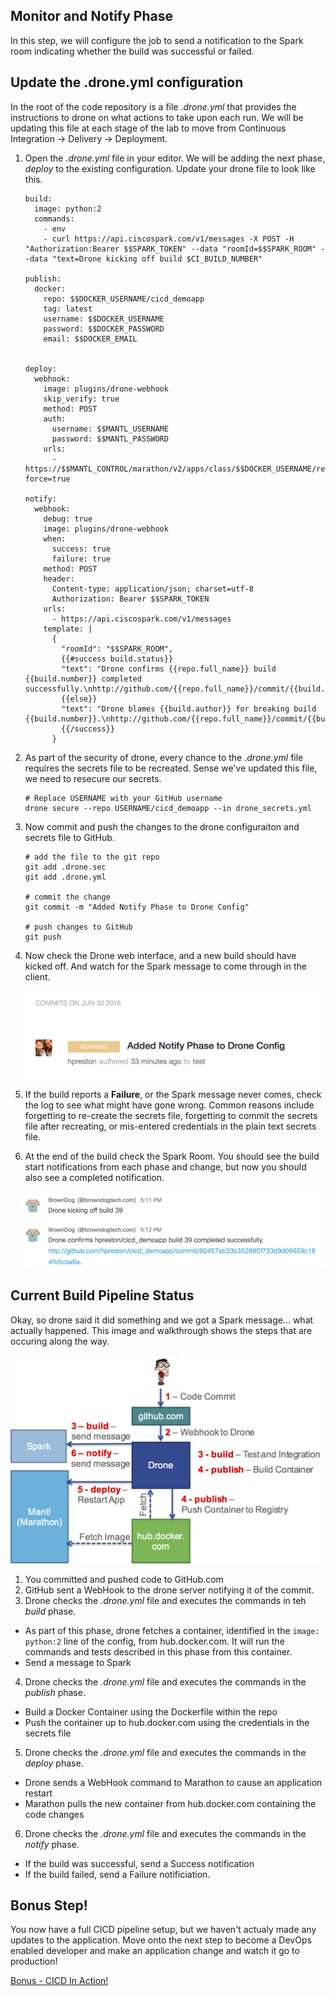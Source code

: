 ## Monitor and Notify Phase

In this step, we will configure the job to send a notification to the Spark room indicating whether the build was successful or failed.

## Update the .drone.yml configuration

In the root of the code repository is a file _.drone.yml_ that provides the instructions to drone on what actions to take upon each run.  We will be updating this file at each stage of the lab to move from Continuous Integration -> Delivery -> Deployment.

1. Open the _.drone.yml_ file in your editor.  We will be adding the next phase, _deploy_ to the existing configuration.  Update your drone file to look like this.
    ```
    build:
      image: python:2
      commands:
        - env
        - curl https://api.ciscospark.com/v1/messages -X POST -H "Authorization:Bearer $$SPARK_TOKEN" --data "roomId=$$SPARK_ROOM" --data "text=Drone kicking off build $CI_BUILD_NUMBER"

    publish:
      docker:
        repo: $$DOCKER_USERNAME/cicd_demoapp
        tag: latest
        username: $$DOCKER_USERNAME
        password: $$DOCKER_PASSWORD
        email: $$DOCKER_EMAIL


    deploy:
      webhook:
        image: plugins/drone-webhook
        skip_verify: true
        method: POST
        auth:
          username: $$MANTL_USERNAME
          password: $$MANTL_PASSWORD
        urls:
          - https://$$MANTL_CONTROL/marathon/v2/apps/class/$$DOCKER_USERNAME/restart?force=true

    notify:
      webhook:
        debug: true
        image: plugins/drone-webhook
        when:
          success: true
          failure: true
        method: POST
        header:
          Content-type: application/json; charset=utf-8
          Authorization: Bearer $$SPARK_TOKEN
        urls:
          - https://api.ciscospark.com/v1/messages
        template: |
          {
            "roomId": "$$SPARK_ROOM",
            {{#success build.status}}
            "text": "Drone confirms {{repo.full_name}} build {{build.number}} completed successfully.\nhttp://github.com/{{repo.full_name}}/commit/{{build.commit}}."
            {{else}}
            "text": "Drone blames {{build.author}} for breaking build {{build.number}}.\nhttp://github.com/{{repo.full_name}}/commit/{{build.commit}}."
            {{/success}}
          }

    ```

2. As part of the security of drone, every chance to the _.drone.yml_ file requires the secrets file to be recreated.  Sense we've updated this file, we need to resecure our secrets.
    ```
    # Replace USERNAME with your GitHub username
    drone secure --repo USERNAME/cicd_demoapp --in drone_secrets.yml
    ```

3. Now commit and push the changes to the drone configuraiton and secrets file to GitHub.
    ```
    # add the file to the git repo
    git add .drone.sec
    git add .drone.yml

    # commit the change
    git commit -m "Added Notify Phase to Drone Config"

    # push changes to GitHub
    git push
    ```

4. Now check the Drone web interface, and a new build should have kicked off.  And watch for the Spark message to come through in the client.

    ![Drone Build](images/drone_5th_build.png)

5. If the build reports a **Failure**, or the Spark message never comes, check the log to see what might have gone wrong.  Common reasons include forgetting to re-create the secrets file, forgetting to commit the secrets file after recreating, or mis-entered credentials in the plain text secrets file.
6. At the end of the build check the Spark Room.  You should see the build start notifications from each phase and change, but now you should also see a completed notification.

    ![Spark Notification](images/spark_notify1.png)


## Current Build Pipeline Status

Okay, so drone said it did something and we got a Spark message... what actually happened.  This image and walkthrough shows the steps that are occuring along the way.

![Final Diagram](images/stage_final_diagram.png)

1. You committed and pushed code to GitHub.com
2. GitHub sent a WebHook to the drone server notifying it of the commit.
3. Drone checks the _.drone.yml_ file and executes the commands in teh _build_ phase.
  * As part of this phase, drone fetches a container, identified in the `image: python:2` line of the config, from hub.docker.com.  It will run the commands and tests described in this phase from this container.
  * Send a message to Spark
4. Drone checks the _.drone.yml_ file and executes the commands in the _publish_ phase.
  * Build a Docker Container using the Dockerfile within the repo
  * Push the container up to hub.docker.com using the credentials in the secrets file
5. Drone checks the _.drone.yml_ file and executes the commands in the _deploy_ phase.
  * Drone sends a WebHook command to Marathon to cause an application restart
  * Marathon pulls the new container from hub.docker.com containing the code changes
6. Drone checks the _.drone.yml_ file and executes the commands in the _notify_ phase.
  * If the build was successful, send a Success notification
  * If the build failed, send a Failure notificiation.

## Bonus Step!

You now have a full CICD pipeline setup, but we haven't actualy made any updates to the application.  Move onto the next step to become a DevOps enabled developer and make an application change and watch it go to production!

[Bonus - CICD In Action!](bonus.md)

